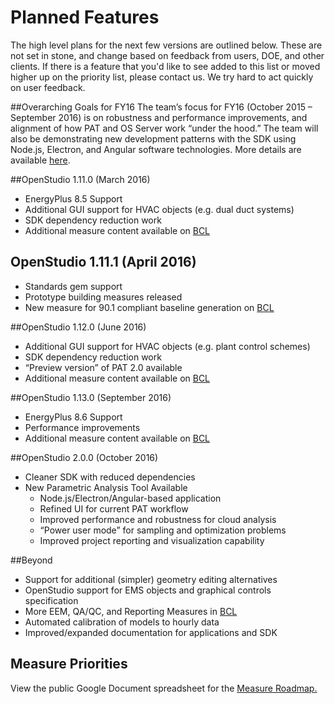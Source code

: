 <h1>Planned Features</h1>The high level plans for the next few versions are outlined below. These are not set in stone, and change based on feedback from users, DOE, and other clients. If there is a feature that you'd like to see added to this list or moved higher up on the priority list, please contact us. We try hard to act quickly on user feedback.##Overarching Goals for FY16The team’s focus for FY16 (October 2015 – September 2016) is on robustness and performance improvements, and alignment of how PAT and OS Server work “under the hood.”  The team will also be demonstrating new development patterns with the SDK using Node.js, Electron, and Angular software technologies.  More details are available [here](https://docs.google.com/document/d/1BW7Rsk5XeWA2H52YhCNSreZNr-LzA2mT-W8kM21UlsE/edit?).##OpenStudio 1.11.0 (March 2016)*	EnergyPlus 8.5 Support*	Additional GUI support for HVAC objects (e.g. dual duct systems)*	SDK dependency reduction work*	Additional measure content available on [BCL](http://bcl.nrel.gov/)
 
## OpenStudio 1.11.1 (April 2016)
* Standards gem support
* Prototype building measures released
* New measure for 90.1 compliant baseline generation on [BCL](http://bcl.nrel.gov/)  ##OpenStudio 1.12.0 (June 2016)*	Additional GUI support for HVAC objects (e.g. plant control schemes)*	SDK dependency reduction work*	“Preview version” of PAT 2.0 available*	Additional measure content available on [BCL](http://bcl.nrel.gov/)
##OpenStudio 1.13.0 (September 2016)*	EnergyPlus 8.6 Support*	Performance improvements*	Additional measure content available on [BCL](http://bcl.nrel.gov/)
##OpenStudio 2.0.0 (October 2016)*	Cleaner SDK with reduced dependencies*	New Parametric Analysis Tool Available	*	Node.js/Electron/Angular-based application	*	Refined UI for current PAT workflow	*	Improved performance and robustness for cloud analysis	*	“Power user mode” for sampling and optimization problems	*	Improved project reporting and visualization capability##Beyond*	Support for additional (simpler) geometry editing alternatives*	OpenStudio support for EMS objects and graphical controls specification*	More EEM, QA/QC, and Reporting Measures in [BCL](http://bcl.nrel.gov/)*	Automated calibration of models to hourly data*	Improved/expanded documentation for applications and SDK## Measure PrioritiesView the public Google Document spreadsheet for the [Measure Roadmap.](https://docs.google.com/spreadsheet/ccc?key=0AhCALIzwiaGPdE1BUjZDQ01iLVBnUFJpcHlEWU10ZEE&usp=drive_web#gid=0)